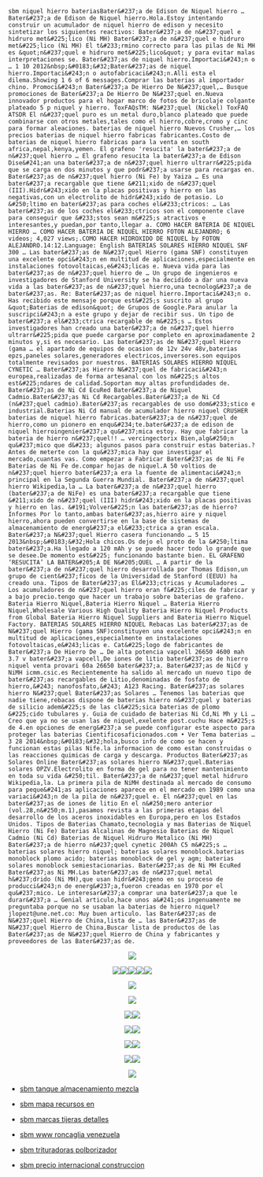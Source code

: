 
```
sbm niquel hierro bateriasBater&#237;a de Edison de Niquel hierro … Bater&#237;a de Edison de Niquel hierro.Hola.Estoy intentando construir un acumulador de niquel hierro de edison y necesito sintetizar los siguientes reactivos: Bater&#237;a de n&#237;quel e hidruro met&#225;lico (Ni MH) Bater&#237;a de n&#237;quel e hidruro met&#225;lico (Ni MH) El t&#233;rmino correcto para las pilas de Ni MH es &quot;n&#237;quel e hidruro met&#225;lico&quot; y para evitar malas interpretaciones se. Bater&#237;as de niquel hierro.Importaci&#243;n o … 1 10 2012&nbsp;&#0183;&#32;Bater&#237;as de niquel hierro.Importaci&#243;n o autofabricaci&#243;n.Alli esta el dilema.Showing 1 6 of 6 messages.Comprar las baterias al importador chino. Promoci&#243;n Bater&#237;a De Hierro De N&#237;quel,… Busque promociones de Bater&#237;a De Hierro De N&#237;quel en.Nueva innovador productos para el hogar marco de fotos de bricolaje colgante plateado 5 p niquel y hierro. ToxFAQsTM: N&#237;quel (Nickel) ToxFAQ ATSDR El n&#237;quel puro es un metal duro,blanco plateado que puede combinarse con otros metales,tales como el hierro,cobre,cromo y cinc para formar aleaciones. baterias de niquel hierro Nuevos Crusher,… los precios baterias de niquel hierro fabricas fabricantes.Costo de baterias de niquel hierro fabricas para la venta en south africa,nepal,kenya,yemen. El grafeno 'resucita' la bater&#237;a de n&#237;quel hierro … El grafeno resucita la bater&#237;a de Edison Dise&#241;an una bater&#237;a de n&#237;quel hierro ultrarr&#225;pida que se carga en dos minutos y que podr&#237;a usarse para recargas en. Bater&#237;as de n&#237;quel hierro (Ni Fe) by Yaiza … Es una bater&#237;a recargable que tiene &#211;xido de n&#237;quel (III).Hidr&#243;xido en la placas positivas y hierro en las negativas,con un electrolito de hidr&#243;xido de potasio. Lo &#250;ltimo en bater&#237;as para coches el&#233;ctricos: … Las bater&#237;as de los coches el&#233;ctricos son el componente clave para conseguir que &#233;stos sean m&#225;s atractivos e interesantes,y puedan,por tanto,llegar a. COMO HACER BATERIA DE NIQUEL HIERRO … COMO HACER BATERIA DE NIQUEL HIERRO FOTON ALEJANDRO; 6 videos; 4,027 views;.COMO HACER HIDROXIDO DE NIQUEL by FOTON ALEJANDRO.14:12.Language: English BATERIAS SOLARES HIERRO NIQUEL SNF 300 … Las bater&#237;as de N&#237;quel Hierro (gama SNF) constituyen una excelente opci&#243;n en multitud de aplicaciones,especialmente en instalaciones fotovoltaicas,e&#243;licas e. Nueva vida para las bater&#237;as de n&#237;quel hierro de … Un grupo de ingenieros e investigadores de Stanford University se ha decidido a dar una nueva vida a las bater&#237;as de n&#237;quel hierro,una tecnolog&#237;a de bater&#237;as. Re: Bater&#237;as de niquel hierro.Importaci&#243;n o. Has recibido este mensaje porque est&#225;s suscrito al grupo &quot;Baterias de edison&quot; de Grupos de Google.Para anular la suscripci&#243;n a este grupo y dejar de recibir sus. Un tipo de bater&#237;a el&#233;ctrica recargable de m&#225;s … Estos investigadores han creado una bater&#237;a de n&#237;quel hierro ultrarr&#225;pida que puede cargarse por completo en aproximadamente 2 minutos y,si es necesario. Las bater&#237;as de N&#237;quel Hierro (gama … el apartado de equipos de ocasion de 12v 24v 48v,baterias epzs,paneles solares,generadores electricos,inversores.son equipos totalmente revisados por nuestros. BATERIAS SOLARES HIERRO NIQUEL CYNETIC … Bater&#237;as Hierro N&#237;quel de fabricaci&#243;n europea,realizadas de forma artesanal con los m&#225;s altos est&#225;ndares de calidad.Soportan muy altas profundidades de. Bater&#237;as de Ni Cd EcuRed Bater&#237;a de Niquel Cadmio.Bater&#237;as Ni Cd Recargables.Bater&#237;a de Ni Cd (n&#237;quel cadmio).Bater&#237;as recargables de uso dom&#233;stico e industrial.Baterias Ni Cd manual de acumulador hierro niquel CRUSHER baterias de niquel hierro fabricas.bater&#237;a de n&#237;quel de hierro,como un pionero en enqu&#234;te.bater&#237;a de edison de niquel hierroingenier&#237;a qu&#237;mica estoy. Hay que fabricar la bateria de hierro n&#237;quel!! … vercingectorix Bien,alg&#250;n qu&#237;mico que d&#233; algunos pasos para construir estas baterias.? Antes de meterte con la qu&#237;mica hay que investigar el mercado,cuantas vas. Como empezar a Fabricar Bater&#237;as de Ni Fe Baterias de Ni Fe de.compar hojas de niquel.A 50 voltios de n&#237;quel hierro bater&#237;a era la fuente de alimentaci&#243;n principal en la Segunda Guerra Mundial. Bater&#237;a de n&#237;quel hierro Wikipedia,la … La bater&#237;a de n&#237;quel hierro (bater&#237;a de NiFe) es una bater&#237;a recargable que tiene &#211;xido de n&#237;quel (III) hidr&#243;xido en la placas positivas y hierro en las. &#191;Volver&#225;n las bater&#237;as de hierro? Informes Por lo tanto,ambas bater&#237;as,hierro aire y niquel hierro,ahora pueden convertirse en la base de sistemas de almacenamiento de energ&#237;a el&#233;ctrica a gran escala. Bater&#237;a N&#237;quel Hierro casera funcionando … 5 15 2013&nbsp;&#0183;&#32;Hola chicos.Os dejo el proto de la &#250;ltima bater&#237;a.Ha llegado a 120 mAh y se puede hacer todo lo grande que se desee.De momento est&#225; funcionando bastante bien. EL GRAFENO ‘RESUCITA’ LA BATER&#205;A DE N&#205;QUEL … A partir de la bater&#237;a de n&#237;quel hierro desarrollada por Thomas Edison,un grupo de cient&#237;ficos de la Universidad de Stanford (EEUU) ha creado una. Tipos de Bater&#237;as El&#233;ctricas y Acumuladores … Los acumuladores de n&#237;quel hierro eran f&#225;ciles de fabricar y a bajo precio.tengo que hacer un trabajo sobre baterias de grafeno. Bateria Hierro Niquel,Bateria Hierro Niquel … Bateria Hierro Niquel,Wholesale Various High Quality Bateria Hierro Niquel Products from Global Bateria Hierro Niquel Suppliers and Bateria Hierro Niquel Factory. BATERIAS SOLARES HIERRO NIQUEL Rebacas Las bater&#237;as de N&#237;quel Hierro (gama SNF)constituyen una excelente opci&#243;n en multitud de aplicaciones,especialmente en instalaciones fotovoltaicas,e&#243;licas e. Cat&#225;logo de fabricantes de Bater&#237;a De Hierro De … De alta potencia vapcell 26650 4600 mah 3.7 v bater&#237;a vapcell,De iones de litio bater&#237;as de hierro niquel venta provari 60a 26650 bater&#237;a. Bater&#237;as de NiCd y NiMH icmm.csic.es Recientemente ha salido al mercado un nuevo tipo de bater&#237;as recargables de Litio,denominadas de fosfato de hierro,&#243; nanofosfato,&#243; A123 Racing. Bater&#237;as solares hierro N&#237;quel Bater&#237;as Solares … Tenemos las baterias que nadie tiene,rebacas dispone de baterias hierro n&#237;quel y baterias de silicio adem&#225;s de las cl&#225;sica baterias de plomo &#225;cido tubulares y. Guia de cuidado de baterias Ni Cd,Ni Mh y Li … Creo que ya no se usan las de niquel,exelente post.cuchu Hace m&#225;s de 4.en opciones de energ&#237;a se puede configurar este aspecto para proteger las baterias Cientificosaficionados.com • Ver Tema baterias … 3 28 2014&nbsp;&#0183;&#32;hola,busco info de como se hacen y funcionan estas pilas Nife.la informacion de como estan construidas o las reacciones quimicas de carga y descarga. Productos Bater&#237;as Solares Online Bater&#237;as solares hierro N&#237;quel.Baterias solares OPZV.Electrolito en forma de gel para no tener mantenimiento en toda su vida &#250;til. Bater&#237;a de n&#237;quel metal hidruro Wikipedia,la. La primera pila de NiMH destinada al mercado de consumo para peque&#241;as aplicaciones aparece en el mercado en 1989 como una variaci&#243;n de la pila de n&#237;quel e. El n&#237;quel en las bater&#237;as de iones de litio En el n&#250;mero anterior (vol.28,n&#250;m.1),pasamos revista a las primeras etapas del desarrollo de los aceros inoxidables en Europa,pero en los Estados Unidos. Tipos de Baterias Chamato,tecnologia y mas Baterias de Niquel Hierro (Ni Fe) Baterias Alcalinas de Magnesio Baterias de Niquel Cadmio (Ni Cd) Baterias de Niquel Hidruro Metalico (Ni MH) Bater&#237;a de hierro n&#237;quel cynetic 200Ah C5 m&#225;s … baterias solares hierro niquel; baterias solares monoblock.baterias monoblock plomo acido; baterias monoblock de gel y agm; baterias solares monoblock semiestacionarias. Bater&#237;as de Ni MH EcuRed Bater&#237;as Ni MH.Las bater&#237;as de n&#237;quel metal h&#237;drido (Ni MH),que usan hidr&#243;geno en su proceso de producci&#243;n de energ&#237;a,fueron creadas en 1970 por el qu&#237;mico. Le interesar&#237;a comprar una bater&#237;a que le durar&#237;a … Genial articulo,hace unos a&#241;os ingenuamente me preguntaba porque no se usaban la baterias de hierro niquel? jlopezt@une.net.co: Muy buen articulo. las Bater&#237;as de N&#237;quel Hierro de China,lista de … las Bater&#237;as de N&#237;quel Hierro de China,Buscar lista de productos de las Bater&#237;as de N&#237;quel Hierro de China y fabricantes y proveedores de las Bater&#237;as de. 
```

<div align="center">

<a href="https://es-crusher.shibang-china.com/github&k=sbm+niquel+hierro+baterias"><img src="https://static.shibang-china.com/es/crusher/logo.jpg"></a>

<a href="https://es-crusher.shibang-china.com/github&k=sbm+niquel+hierro+baterias"><img src="https://static.shibang-china.com/es/crusher/index.jpg"></a><a href="https://es-crusher.shibang-china.com/material.htmlgithub&k=sbm+niquel+hierro+baterias"><img src="https://static.shibang-china.com/es/crusher/material.jpg"></a><a href="https://es-crusher.shibang-china.com/application.htmlgithub&k=sbm+niquel+hierro+baterias"><img src="https://static.shibang-china.com/es/crusher/application.jpg"></a><a href="https://es-crusher.shibang-china.com/aboutus.htmlgithub&k=sbm+niquel+hierro+baterias"><img src="https://static.shibang-china.com/es/crusher/aboutus.jpg"></a><a href="https://es-crusher.shibang-china.com/contact.htmlgithub&k=sbm+niquel+hierro+baterias"><img src="https://static.shibang-china.com/es/crusher/contact.jpg"></a>

<a href="https://es-crusher.shibang-china.com/github&k=sbm+niquel+hierro+baterias"><img src="https://static.shibang-china.com/es/crusher/banner.jpg"></a>

<a href="https://swt.shibang-china.com/github&k=sbm+niquel+hierro+baterias"><img src="https://static.shibang-china.com/es/crusher/text.jpg"></a>

<a href="https://swt.shibang-china.com/github&k=sbm+niquel+hierro+baterias"><img src="https://static.shibang-china.com/es/crusher/chat.jpg"></a><a href="https://es-crusher.shibang-china.com/contact.htmlgithub&k=sbm+niquel+hierro+baterias"><img src="https://static.shibang-china.com/es/crusher/message.jpg"></a>

<a href="https://es-crusher.shibang-china.com/products/pe.htmlgithub&k=sbm+niquel+hierro+baterias"><img src="https://static.shibang-china.com/es/crusher/pe.jpg"></a><a href="https://es-crusher.shibang-china.com/products/pf.htmlgithub&k=sbm+niquel+hierro+baterias"><img src="https://static.shibang-china.com/es/crusher/pf.jpg"></a>

<a href="https://es-crusher.shibang-china.com/products/hpt.htmlgithub&k=sbm+niquel+hierro+baterias"><img src="https://static.shibang-china.com/es/crusher/hpt.jpg"></a><a href="https://es-crusher.shibang-china.com/products/vsi.htmlgithub&k=sbm+niquel+hierro+baterias"><img src="https://static.shibang-china.com/es/crusher/vsi.jpg"></a>

<a href="https://es-crusher.shibang-china.com/products/klv.htmlgithub&k=sbm+niquel+hierro+baterias"><img src="https://static.shibang-china.com/es/crusher/klv.jpg"></a><a href="https://es-crusher.shibang-china.com/products/portable.htmlgithub&k=sbm+niquel+hierro+baterias"><img src="https://static.shibang-china.com/es/crusher/portable.jpg"></a>

<a href="https://swt.shibang-china.com/github&k=sbm+niquel+hierro+baterias"><img src="https://static.shibang-china.com/es/crusher/case.jpg"></a>

</div>


* [sbm tanque almacenamiento mezcla](sbm%20tanque%20almacenamiento%20mezcla.md)

* [sbm mapa recursos en](sbm%20mapa%20recursos%20en.md)

* [sbm marcas tijeras detalles](sbm%20marcas%20tijeras%20detalles.md)

* [sbm www roncaglia venezuela](sbm%20www%20roncaglia%20venezuela.md)

* [sbm trituradoras polborizador](sbm%20trituradoras%20polborizador.md)

* [sbm precio internacional construccion](sbm%20precio%20internacional%20construccion.md)